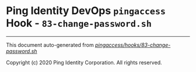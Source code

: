 
# Ping Identity DevOps `pingaccess` Hook - `83-change-password.sh`

---
This document auto-generated from _[pingaccess/hooks/83-change-password.sh](https://github.com/pingidentity/pingidentity-docker-builds/blob/master/pingaccess/hooks/83-change-password.sh)_

Copyright (c)  2020 Ping Identity Corporation. All rights reserved.
